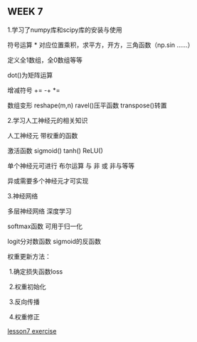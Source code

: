 ## WEEK 7

1.学习了numpy库和scipy库的安装与使用

符号运算 * 对应位置乘积，求平方，开方，三角函数（np.sin ……）

定义全1数组，全0数组等等

dot()为矩阵运算

增减符号 += -+ *= 

数组变形  reshape(m,n)   ravel()压平函数   transpose()转置

2.学习人工神经元的相关知识

人工神经元 带权重的函数

激活函数 sigmoid() tanh() ReLU()

单个神经元可进行 布尔运算 与 非 或 非与等等

异或需要多个神经元才可实现

3.神经网络

多层神经网络 深度学习

softmax函数 可用于归一化

logit分对数函数 sigmoid的反函数

权重更新方法：

​	1.确定损失函数loss

​	2.权重初始化

​	3.反向传播

​	4.权重修正

[lesson7 exercise](https://github.com/shxxx11/BDMI-exercise/blob/main/lesson7/lesson7-exercise.ipynb)